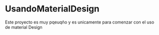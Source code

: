 # UsandoMaterialDesign
Este proyecto es muy pqeuqño y es unicamente para comenzar con el uso de material Design
